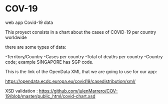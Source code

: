 # COV-19
web app Covid-19 data

This proyect consists in a chart about the cases of COVID-19 per country worldwide

there are some types of data:

-Territory/Country
-Cases per country
-Total of deaths per country
-Country code; example SINGAPORE has SGP code.

This is the link of the OpenData XML that we are going to use for our app:

https://opendata.ecdc.europa.eu/covid19/casedistribution/xml/

XSD validation :
https://github.com/julenMarrero/COV-19/blob/master/public_html/covid-chart.xsd

